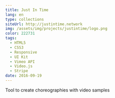 ```yaml
---
title: Just In Time
lang: en
type: collections
siteUrl: http://justintime.network
img: /assets/img/projects/justintime/logo.png
color: 222731
tags:
  - HTML5
  - CSS3
  - Responsive
  - UI Kit
  - Vimeo API
  - Video.js
  - Stripe
date: 2016-09-19
---
```


Tool to create choreographies with video samples

